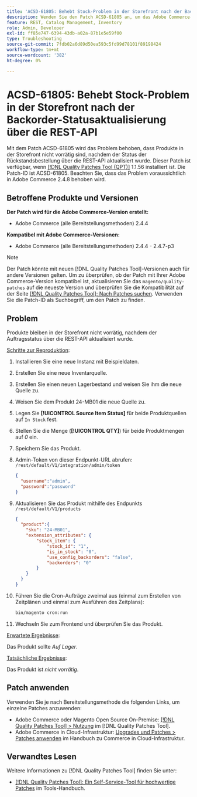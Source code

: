 ```yaml
---
title: 'ACSD-61805: Behebt Stock-Problem in der Storefront nach der Backorder-Statusaktualisierung über die REST-API'
description: Wenden Sie den Patch ACSD-61805 an, um das Adobe Commerce-Problem zu beheben, bei dem Produkte nicht vorrätig sind, nachdem der Status der Rückstandsbestellung über die REST-API aktualisiert wurde
feature: REST, Catalog Management, Inventory
role: Admin, Developer
exl-id: ff85e747-6394-43db-a02a-87b1e5e59f00
type: Troubleshooting
source-git-commit: 7fdb02a6d89d50ea593c5fd99d78101f89198424
workflow-type: tm+mt
source-wordcount: '382'
ht-degree: 0%

---
```


# ACSD-61805: Behebt Stock-Problem in der Storefront nach der Backorder-Statusaktualisierung über die REST-API

Mit dem Patch ACSD-61805 wird das Problem behoben, dass Produkte in der Storefront nicht vorrätig sind, nachdem der Status der Rückstandsbestellung über die REST-API aktualisiert wurde. Dieser Patch ist verfügbar, wenn [[!DNL Quality Patches Tool (QPT)]](/help/tools/quality-patches-tool/quality-patches-tool-to-self-serve-quality-patches.md) 1.1.56 installiert ist. Die Patch-ID ist ACSD-61805. Beachten Sie, dass das Problem voraussichtlich in Adobe Commerce 2.4.8 behoben wird.

## Betroffene Produkte und Versionen

**Der Patch wird für die Adobe Commerce-Version erstellt:**

* Adobe Commerce (alle Bereitstellungsmethoden) 2.4.4

**Kompatibel mit Adobe Commerce-Versionen:**

* Adobe Commerce (alle Bereitstellungsmethoden) 2.4.4 - 2.4.7-p3

>[!NOTE]
>
>Der Patch könnte mit neuen [!DNL Quality Patches Tool]-Versionen auch für andere Versionen gelten. Um zu überprüfen, ob der Patch mit Ihrer Adobe Commerce-Version kompatibel ist, aktualisieren Sie das `magento/quality-patches` auf die neueste Version und überprüfen Sie die Kompatibilität auf der Seite [[!DNL Quality Patches Tool]: Nach Patches suchen](https://experienceleague.adobe.com/tools/commerce-quality-patches/index.html?lang=de). Verwenden Sie die Patch-ID als Suchbegriff, um den Patch zu finden.

## Problem

Produkte bleiben in der Storefront nicht vorrätig, nachdem der Auftragsstatus über die REST-API aktualisiert wurde.

<u>Schritte zur Reproduktion</u>:

1. Installieren Sie eine neue Instanz mit Beispieldaten.
1. Erstellen Sie eine neue Inventarquelle.
1. Erstellen Sie einen neuen Lagerbestand und weisen Sie ihm die neue Quelle zu.
1. Weisen Sie dem Produkt 24-MB01 die neue Quelle zu.
1. Legen Sie **[!UICONTROL Source Item Status]** für beide Produktquellen auf `In Stock` fest.
1. Stellen Sie die Menge (**[!UICONTROL QTY]**) für beide Produktmengen auf *0* ein.
1. Speichern Sie das Produkt.
1. Admin-Token von dieser Endpunkt-URL abrufen: `/rest/default/V1/integration/admin/token`

   ```json
   {
     "username":"admin", 
     "password":"password" 
   }
   ```

1. Aktualisieren Sie das Produkt mithilfe des Endpunkts `/rest/default/V1/products`

   ```json
   {
     "product":{
       "sku": "24-MB01",
       "extension_attributes": {
           "stock_item": {
               "stock_id": "1",
               "is_in_stock": "0",
               "use_config_backorders": "false",
               "backorders": "0"
           }
       }
     }
   }
   ```

1. Führen Sie die Cron-Aufträge zweimal aus (einmal zum Erstellen von Zeitplänen und einmal zum Ausführen des Zeitplans):

   ```bash
   bin/magento cron:run
   ```

1. Wechseln Sie zum Frontend und überprüfen Sie das Produkt.

<u>Erwartete Ergebnisse</u>:

Das Produkt sollte *Auf Lager*.

<u>Tatsächliche Ergebnisse</u>:

Das Produkt ist *nicht vorrätig*.

## Patch anwenden

Verwenden Sie je nach Bereitstellungsmethode die folgenden Links, um einzelne Patches anzuwenden:

* Adobe Commerce oder Magento Open Source On-Premise: [[!DNL Quality Patches Tool] > Nutzung](/help/tools/quality-patches-tool/usage.md) im [!DNL Quality Patches Tool].
* Adobe Commerce in Cloud-Infrastruktur: [Upgrades und Patches > Patches anwenden](https://experienceleague.adobe.com/docs/commerce-cloud-service/user-guide/develop/upgrade/apply-patches.html?lang=de) im Handbuch zu Commerce in Cloud-Infrastruktur.

## Verwandtes Lesen

Weitere Informationen zu [!DNL Quality Patches Tool] finden Sie unter:

* [[!DNL Quality Patches Tool]: Ein Self-Service-Tool für hochwertige Patches](/help/tools/quality-patches-tool/quality-patches-tool-to-self-serve-quality-patches.md) im Tools-Handbuch.
